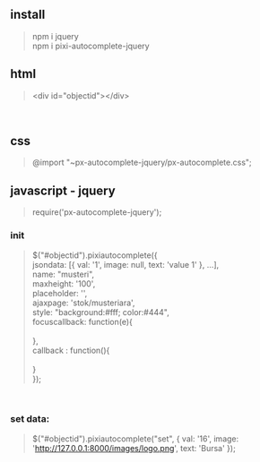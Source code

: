 
## install
> npm i jquery <br>
> npm i pixi-autocomplete-jquery


## html
> \<div id="objectid"\>\</div\>

<br>

## css
> @import "~px-autocomplete-jquery/px-autocomplete.css";

## javascript - jquery
> require('px-autocomplete-jquery');


### init
> $("#objectid").pixiautocomplete({ <br>
>           jsondata: [{ val: '1', image: null, text: 'value 1' }, ...],<br>
>            name: "musteri",<br>
>            maxheight: '100',<br>
>            placeholder: '',<br>
>            ajaxpage: 'stok/musteriara',<br>
>            style: "background:#fff; color:#444",<br>
>            focuscallback: function(e){<br>
><br>
>            },<br>
>            callback : function(){<br>
><br>
>            }<br>
>        });<br>
<br>

### set data:
> $("#objectid").pixiautocomplete("set", { val: '16', image: 'http://127.0.0.1:8000/images/logo.png', text: 'Bursa' });
